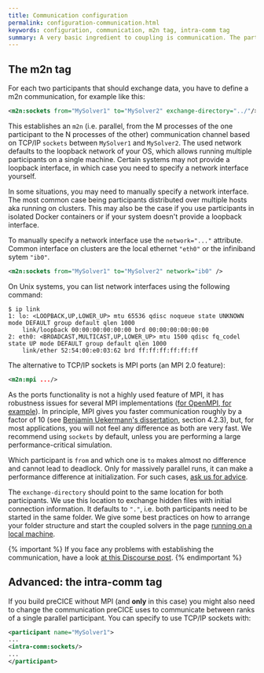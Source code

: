 ```yaml
---
title: Communication configuration
permalink: configuration-communication.html
keywords: configuration, communication, m2n tag, intra-comm tag
summary: A very basic ingredient to coupling is communication. The participants you want to couple need to be able to communicate data. On this page, we explain how communication between participants can be configured. 
---
```


## The m2n tag

For each two participants that should exchange data, you have to define a m2n communication, for example like this:

```xml
<m2n:sockets from="MySolver1" to="MySolver2" exchange-directory="../"/>
```

This establishes an `m2n` (i.e. parallel, from the M processes of the one participant to the N processes of the other) communication channel based on TCP/IP `sockets` between `MySolver1` and `MySolver2`.
The used network defaults to the loopback network of your OS, which allows running multiple participants on a single machine.
Certain systems may not provide a loopback interface, in which case you need to specify a network interface yourself.

In some situations, you may need to manually specify a network interface.
The most common case being participants distributed over multiple hosts aka running on clusters.
This may also be the case if you use participants in isolated Docker containers or if your system doesn't provide a loopback interface.

To manually specify a network interface use the `network="..."` attribute.
Common interface on clusters are the local ethernet `"eth0"` or the infiniband sytem `"ib0"`.

```xml
<m2n:sockets from="MySolver1" to="MySolver2" network="ib0" />
```

On Unix systems, you can list network interfaces using the following command:

```console
$ ip link
1: lo: <LOOPBACK,UP,LOWER_UP> mtu 65536 qdisc noqueue state UNKNOWN mode DEFAULT group default qlen 1000
    link/loopback 00:00:00:00:00:00 brd 00:00:00:00:00:00
2: eth0: <BROADCAST,MULTICAST,UP,LOWER_UP> mtu 1500 qdisc fq_codel state UP mode DEFAULT group default qlen 1000
    link/ether 52:54:00:e0:03:62 brd ff:ff:ff:ff:ff:ff
```

The alternative to TCP/IP sockets is MPI ports (an MPI 2.0 feature):

```xml
<m2n:mpi .../>
```

As the ports functionality is not a highly used feature of MPI, it has robustness issues for several MPI implementations ([for OpenMPI, for example](https://github.com/precice/precice/issues/746)). In principle, MPI gives you faster communication roughly by a factor of 10 (see [Benjamin Uekermann's dissertation](https://mediatum.ub.tum.de/doc/1320661/document.pdf), section 4.2.3), but, for most applications, you will not feel any difference as both are very fast. We recommend using `sockets` by default, unless you are performing a large performance-critical simulation.

Which participant is `from` and which one is `to` makes almost no difference and cannot lead to deadlock. Only for massively parallel runs, it can make a performance difference at initialization. For such cases, [ask us for advice](https://precice.discourse.group/new-topic).

The `exchange-directory` should point to the same location for both participants. We use this location to exchange hidden files with initial connection information. It defaults to `"."`, i.e. both participants need to be started in the same folder. We give some best practices on how to arrange your folder structure and start the coupled solvers in the page [running on a local machine](running-simple.html).  

{% important %}
If you face any problems with establishing the communication, have a look [at this Discourse post](https://precice.discourse.group/t/help-the-participants-are-not-finding-each-other/646/2).
{% endimportant %}

## Advanced: the intra-comm tag

If you build preCICE without MPI (and **only** in this case) you might also need to change the communication preCICE uses to communicate between ranks of a single parallel participant. You can specify to use TCP/IP sockets with:

```xml
<participant name="MySolver1"> 
...
<intra-comm:sockets/>   
...
</participant>
```
